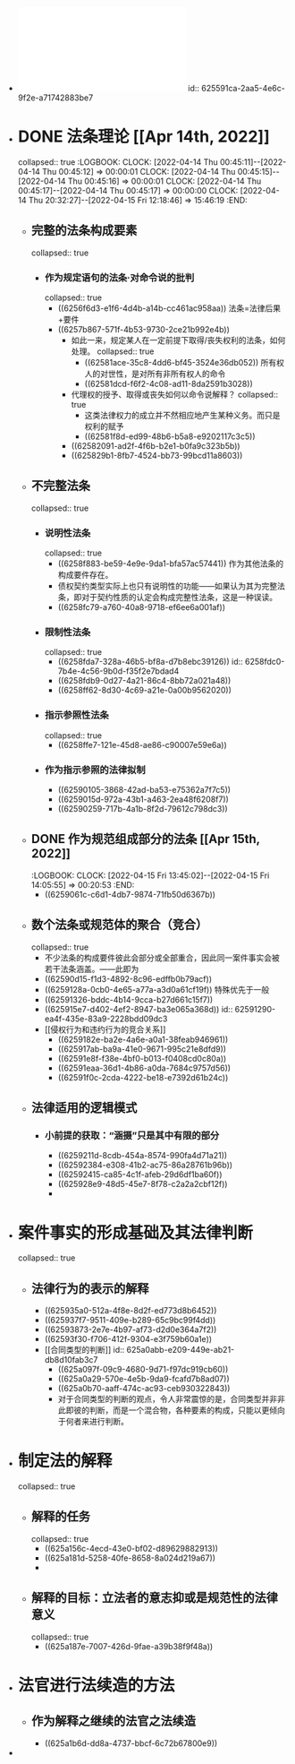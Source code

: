 - ![法学方法论.pdf](../assets/法学方法论_1649779440687_0.pdf)
  id:: 625591ca-2aa5-4e6c-9f2e-a71742883be7
- # DONE 法条理论 [[Apr 14th, 2022]]
  collapsed:: true
  :LOGBOOK:
  CLOCK: [2022-04-14 Thu 00:45:11]--[2022-04-14 Thu 00:45:12] =>  00:00:01
  CLOCK: [2022-04-14 Thu 00:45:15]--[2022-04-14 Thu 00:45:16] =>  00:00:01
  CLOCK: [2022-04-14 Thu 00:45:17]--[2022-04-14 Thu 00:45:17] =>  00:00:00
  CLOCK: [2022-04-14 Thu 20:32:27]--[2022-04-15 Fri 12:18:46] =>  15:46:19
  :END:
	- ## 完整的法条构成要素
	  collapsed:: true
		- ### 作为规定语句的法条·对命令说的批判
		  collapsed:: true
			- ((6256f6d3-e1f6-4d4b-a14b-cc461ac958aa))
			  法条=法律后果+要件
			- ((6257b867-571f-4b53-9730-2ce21b992e4b))
				- 如此一来，规定某人在一定前提下取得/丧失权利的法条，如何处理。
				  collapsed:: true
					- ((62581ace-35c8-4dd6-bf45-3524e36db052))
					  所有权人的对世性，是对所有非所有权人的命令
					- ((62581dcd-f6f2-4c08-ad11-8da2591b3028))
				- 代理权的授予、取得或丧失如何以命令说解释？
				  collapsed:: true
					- 这类法律权力的成立并不然相应地产生某种义务。而只是权利的赋予
					- ((62581f8d-ed99-48b6-b5a8-e9202117c3c5))
				- ((62582091-ad2f-4f6b-b2e1-b0fa9c323b5b))
				- ((625829b1-8fb7-4524-bb73-99bcd11a8603))
	- ## 不完整法条
	  collapsed:: true
		- ### 说明性法条
		  collapsed:: true
			- ((6258f883-be59-4e9e-9da1-bfa57ac57441))
			  作为其他法条的构成要件存在。
			- 债权契约类型实际上也只有说明性的功能——如果认为其为完整法条，即对于契约性质的认定会构成完整性法条，这是一种误读。
			- ((6258fc79-a760-40a8-9718-ef6ee6a001af))
		- ### 限制性法条
		  collapsed:: true
			- ((6258fda7-328a-46b5-bf8a-d7b8ebc39126))
			  id:: 6258fdc0-7b4e-4c56-9b0d-f35f2e7bdad4
			- ((6258fdb9-0d27-4a21-86c4-8bb72a021a48))
			- ((6258ff62-8d30-4c69-a21e-0a00b9562020))
		- ### 指示参照性法条
		  collapsed:: true
			- ((6258ffe7-121e-45d8-ae86-c90007e59e6a))
		- ### 作为指示参照的法律拟制
			- ((62590105-3868-42ad-ba53-e75362a7f7c5))
			- ((6259015d-972a-43b1-a463-2ea48f6208f7))
			- ((62590259-717b-4a1b-8f2d-79612c798dc3))
	- ## DONE 作为规范组成部分的法条 [[Apr 15th, 2022]]
	  :LOGBOOK:
	  CLOCK: [2022-04-15 Fri 13:45:02]--[2022-04-15 Fri 14:05:55] =>  00:20:53
	  :END:
		- ((6259061c-c6d1-4db7-9874-71fb50d6367b))
	- ## 数个法条或规范体的聚合（竞合）
	  collapsed:: true
		- 不少法条的构成要件彼此会部分或全部重合，因此同一案件事实会被若干法条涵盖。——此即为
		- ((62590d15-f1d3-4892-8c96-edffb0b79acf))
		- ((6259128a-0cb0-4e65-a77a-a3d0a61cf19f))
		  特殊优先于一般
		- ((62591326-bddc-4b14-9cca-b27d661c15f7))
		- ((625915e7-d402-4ef2-8947-ba3e065a368d))
		  id:: 62591290-ea4f-435e-83a9-2228bdd09dc3
		- [[侵权行为和违约行为的竞合关系]]
			- ((6259182e-ba2e-4a6e-a0a1-38feab946961))
			- ((625917ab-ba9a-41e0-9671-995c21e8dfd9))
			- ((62591e8f-f38e-4bf0-b013-f0408cd0c80a))
			- ((62591eaa-36d1-4b86-a0da-7684c9757d56))
			- ((62591f0c-2cda-4222-be18-e7392d61b24c))
	- ## 法律适用的逻辑模式
		- ### 小前提的获取：“涵摄”只是其中有限的部分
			- ((6259211d-8cdb-454a-8574-990fa4d71a21))
			- ((62592384-e308-41b2-ac75-86a28761b96b))
			- ((62592415-ca85-4c1f-afeb-29d6df1ba60f))
			- ((625928e9-48d5-45e7-8f78-c2a2a2cbf12f))
			-
- # 案件事实的形成基础及其法律判断
  collapsed:: true
	- ## 法律行为的表示的解释
		- ((625935a0-512a-4f8e-8d2f-ed773d8b6452))
		- ((625937f7-9511-409e-b289-65c9bc99f4dd))
		- ((62593873-2e7e-4b97-af73-d2d0e364a7f2))
		- ((62593f30-f706-412f-9304-e3f759b60a1e))
		- [[合同类型的判断]]
		  id:: 625a0abb-e209-449e-ab21-db8d10fab3c7
			- ((625a097f-09c9-4680-9d71-f97dc919cb60))
			- ((625a0a29-570e-4e5b-9da9-fcafd7b8ad07))
			- ((625a0b70-aaff-474c-ac93-ceb930322843))
			- 对于合同类型的判断的观点，令人非常震惊的是，合同类型并非非此即彼的判断，而是一个混合物，各种要素的构成，只能以更倾向于何者来进行判断。
- # 制定法的解释
  collapsed:: true
	- ## 解释的任务
	  collapsed:: true
		- ((625a156c-4ecd-43e0-bf02-d89629882913))
		- ((625a181d-5258-40fe-8658-8a024d219a67))
		-
	- ## 解释的目标：立法者的意志抑或是规范性的法律意义
	  collapsed:: true
		- ((625a187e-7007-426d-9fae-a39b38f9f48a))
- # 法官进行法续造的方法
	- ## 作为解释之继续的法官之法续造
		- ((625a1b6d-dd8a-4737-bbcf-6c72b67800e9))
-